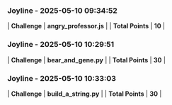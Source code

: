 ### Joyline - 2025-05-10 09:34:52
| **Challenge** | **angry_professor.js** |
| **Total Points** | **10** |

### Joyline - 2025-05-10 10:29:51
| **Challenge** | **bear_and_gene.py** |
| **Total Points** | **30** |

### Joyline - 2025-05-10 10:33:03
| **Challenge** | **build_a_string.py** |
| **Total Points** | **30** |

